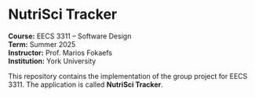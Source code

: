 # NutriSci Tracker

**Course:** EECS 3311 – Software Design  
**Term:** Summer 2025  
**Instructor:** Prof. Marios Fokaefs                                         
**Institution:** York University  

This repository contains the implementation of the group project for EECS 3311. The application is called **NutriSci Tracker**.
